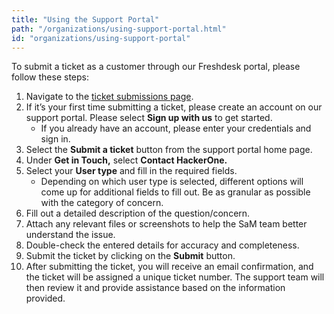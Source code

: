 ```yaml
---
title: "Using the Support Portal"
path: "/organizations/using-support-portal.html"
id: "organizations/using-support-portal"
---
```


To submit a ticket as a customer through our Freshdesk portal, please follow these steps:

1. Navigate to the [ticket submissions page](https://support.hackerone.com/).
2. If it’s your first time submitting a ticket, please create an account on our support portal. Please select **Sign up with us** to get started.
    * If you already have an account, please enter your credentials and sign in.
3. Select the **Submit a ticket** button from the support portal home page.
4. Under **Get in Touch,** select **Contact HackerOne.**
5. Select your **User type** and fill in the required fields.
    * Depending on which user type is selected, different options will come up for additional fields to fill out. Be as granular as possible with the category of concern.
6. Fill out a detailed description of the question/concern.
7. Attach any relevant files or screenshots to help the SaM team better understand the issue.
8. Double-check the entered details for accuracy and completeness.
9. Submit the ticket by clicking on the **Submit** button.
10. After submitting the ticket, you will receive an email confirmation, and the ticket will be assigned a unique ticket number. The support team will then review it and provide assistance based on the information provided.

